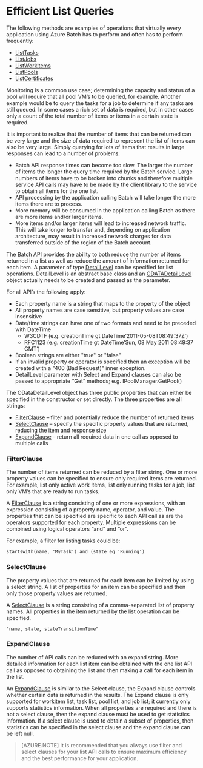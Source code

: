 <properties
	pageTitle="Efficient List Queries"
	description="Learn to reduce the number of items returned in a list as well as reduce the amount of information returned for each item"
	services="batch"
	documentationCenter=""
	authors="davidmu1"
	manager="timlt"
	editor="tysonn"
	tags="azure-resource-manager"/>

<tags
	ms.service="multiple"
	ms.devlang="na"
	ms.topic="article"
	ms.tgt_pltfrm="vm-windows"
	ms.workload="multiple"
	ms.date="07/28/2015"
	ms.author="davidmu"/>

# Efficient List Queries

The following methods are examples of operations that virtually every application using Azure Batch has to perform and often has to perform frequently:

- [ListTasks](https://msdn.microsoft.com/library/azure/microsoft.azure.batch.iworkitemmanager.listtasks.aspx)
- [ListJobs](https://msdn.microsoft.com/library/azure/microsoft.azure.batch.iworkitemmanager.listjobs.aspx)
- [ListWorkitems](https://msdn.microsoft.com/library/azure/microsoft.azure.batch.iworkitemmanager.listworkitems.aspx)
- [ListPools](https://msdn.microsoft.com/library/azure/microsoft.azure.batch.ipoolmanager.listpools.aspx)
- [ListCertificates](https://msdn.microsoft.com/library/azure/microsoft.azure.batch.icertificatemanager.listcertificates.aspx)

Monitoring is a common use case; determining the capacity and status of a pool will require that all pool VM’s to be queried, for example.  Another example would be to query the tasks for a job to determine if any tasks are still queued.  In some cases a rich set of data is required, but in other cases only a count of the total number of items or items in a certain state is required.

It is important to realize that the number of items that can be returned can be very large and the size of data required to represent the list of items can also be very large.  Simply querying for lots of items that results in large responses can lead to a number of problems:

- Batch API response times can become too slow.  The larger the number of items the longer the query time required by the Batch service.  Large numbers of items have to be broken into chunks and therefore multiple service API calls may have to be made by the client library to the service to obtain all items for the one list.
- API processing by the application calling Batch will take longer the more items there are to process.
- More memory will be consumed in the application calling Batch as there are more items and/or larger items.
- More items and/or larger items will lead to increased network traffic.  This will take longer to transfer and, depending on application architecture, may result in increased network charges for data transferred outside of the region of the Batch account.

The Batch API provides the ability to both reduce the number of items returned in a list as well as reduce the amount of information returned for each item. A parameter of type [DetailLevel](https://msdn.microsoft.com/library/azure/microsoft.azure.batch.detaillevel.aspx) can be specified for list operations. DetailLevel is an abstract base class and an [ODATADetailLevel](https://msdn.microsoft.com/library/azure/microsoft.azure.batch.odatadetaillevel.aspx) object actually needs to be created and passed as the parameter.

For all API’s the following apply:

- Each property name is a string that maps to the property of the object
- All property names are case sensitive, but property values are case insensitive
- Date/time strings can have one of two formats and need to be preceded with DateTime
	- W3CDTF (e.g. creationTime gt DateTime’2011-05-08T08:49:37Z’)
	- RFC1123 (e.g. creationTime gt DateTime’Sun, 08 May 2011 08:49:37 GMT’)
- Boolean strings are either "true" or "false"
- If an invalid property or operator is specified then an exception will be created with a "400 (Bad Request)" inner exception.
- DetailLevel parameter with Select and Expand clauses can also be passed to appropriate “Get” methods; e.g. IPoolManager.GetPool()

The ODataDetailLevel object has three public properties that can either be specified in the constructor or set directly.  The three properties are all strings:

- [FilterClause](#filter) – filter and potentially reduce the number of returned items
- [SelectClause](#select) – specify the specific property values that are returned, reducing the item and response size
- [ExpandClause](#expand) – return all required data in one call as opposed to multiple calls

### <a id="filter"></a> FilterClause

The number of items returned can be reduced by a filter string.  One or more property values can be specified to ensure only required items are returned.  For example, list only active work items, list only running tasks for a job, list only VM’s that are ready to run tasks.

A [FilterClause](https://msdn.microsoft.com/library/azure/microsoft.azure.batch.odatadetaillevel.filterclause.aspx) is a string consisting of one or more expressions, with an expression consisting of a property name, operator, and value.  The properties that can be specified are specific to each API call as are the operators supported for each property. Multiple expressions can be combined using logical operators “and” and “or”.

For example, a filter for listing tasks could be:

	startswith(name, 'MyTask') and (state eq 'Running')

### <a id="select"></a> SelectClause

The property values that are returned for each item can be limited by using a select string.  A list of properties for an item can be specified and then only those property values are returned.

A [SelectClause](https://msdn.microsoft.com/library/azure/microsoft.azure.batch.odatadetaillevel.selectclause.aspx) is a string consisting of a comma-separated list of property names.  All properties in the item returned by the list operation can be specified.

	"name, state, stateTransitionTime"

### <a id="expand"></a> ExpandClause

The number of API calls can be reduced with an expand string.  More detailed information for each list item can be obtained with the one list API call as opposed to obtaining the list and then making a call for each item in the list.

An [ExpandClause](https://msdn.microsoft.com/library/azure/microsoft.azure.batch.odatadetaillevel.expandclause.aspx) is similar to the Select clause, the Expand clause controls whether certain data is returned in the results. The Expand clause is only supported for workitem list, task list, pool list, and job list; it currently only supports statistics information. When all properties are required and there is not a select clause, then the expand clause must be used to get statistics information.  If a select clause is used to obtain a subset of properties, then statistics can be specified in the select clause and the expand clause can be left null.

> [AZURE.NOTE]
> It is recommended that you always use filter and select clauses for your list API calls to ensure maximum efficiency and the best performance for your application.
